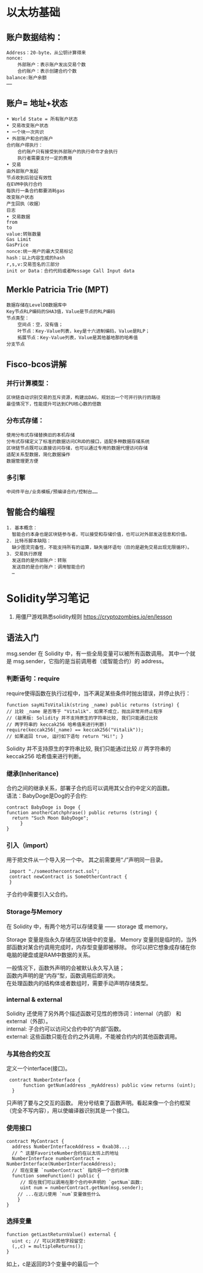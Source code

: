 # 以太坊基础
## 账户数据结构：
	Address：20-byte，从公钥计算得来
	nonce:
		外部账户：表示账户发出交易个数
		合约账户：表示创建合约个数
	balance:账户余额
	……

## 账户= 地址+状态
  	• World State = 所有账户状态
  	• 交易改变账户状态
  	• 一个块一次共识
  	• 外部账户和合约账户
  	合约账户得执行：
  		合约账户只有接受到外部账户的执行命令才会执行
  		执行者需要支付一定的费用
  	• 交易
  	由外部账户发起
  	节点收到后验证有效性
  	在EVM中执行合约
  	每执行一条合约都要消耗gas
  	改变账户状态
  	产生回执（收据）
  	日志
  	• 交易数据
  	from
  	to
  	value:转账数量
  	Gas Limit
  	GasPrice
  	nonce:统一用户的最大交易标记
  	hash：以上内容生成的hash
  	r,s,v:交易签名的三部分
  	init or Data：合约代码或者Message Call Input data

## Merkle Patricia Trie (MPT)
    数据存储在LevelDB数据库中
    Key节点RLP编码的SHA3值，Value是节点的RLP编码
    节点类型：
    	空间点：空，没有值；
    	叶节点：Key-Value列表，key是十六进制编码，Value是RLP；
    	拓展节点：Key-Value列表，Value是其他基地那的哈希值
    分支节点

## Fisco-bcos讲解
### 并行计算模型：
    区块链自动识别交易的互斥资源，构建出DAG，规划出一个可并行执行的路径
    最佳情况下，性能提升可达到CPU核心数的倍数

### 分布式存储：
    使用分布式存储替换旧的本机存储
    分布式存储定义了标准的数据访问CRUD的接口，适配多种数据存储系统
    区块链节点既可以直接访问存储，也可以通过专用的数据代理访问存储
    适配关系型数据，简化数据操作
    数据管理更方便

### 多引擎
    中间件平台/业务模板/预编译合约/控制台……

## 智能合约编程
    1. 基本概念：
      智能合约本身也是区块链参与者，可以接受和存储价值，也可以对外部发送信息和价值。
    2. 比特币脚本缺陷：
      缺少图灵完备性，不能支持所有的运算，缺失循环语句（目的是避免交易出现无限循环）。
    3. 交易执行原理
      发送目的是外部账户：转账
      发送目的是合约账户：调用智能合约
      …

# Solidity学习笔记
1. 用僵尸游戏熟悉solidity规则 https://cryptozombies.io/en/lesson
## 语法入门
msg.sender
在 Solidity 中，有一些全局变量可以被所有函数调用。 其中一个就是 msg.sender，它指的是当前调用者（或智能合约）的 address。

### 判断语句：require
require使得函数在执行过程中，当不满足某些条件时抛出错误，并停止执行：

    function sayHiToVitalik(string _name) public returns (string) {
    // 比较 _name 是否等于 "Vitalik". 如果不成立，抛出异常并终止程序
    // (敲黑板: Solidity 并不支持原生的字符串比较, 我们只能通过比较
    // 两字符串的 keccak256 哈希值来进行判断)
    require(keccak256(_name) == keccak256("Vitalik"));
    // 如果返回 true, 运行如下语句 return "Hi!"; }


Solidity 并不支持原生的字符串比较, 我们只能通过比较 // 两字符串的 keccak256 哈希值来进行判断。

### 继承(Inheritance)
合约之间的继承关系，部署子合约后可以调用其父合约中定义的函数。   
语法：BabyDoge是Dog的子合约:

    contract BabyDoge is Doge {     
    function anotherCatchphrase() public returns (string) {
      return "Such Moon BabyDoge";
	     }
    }

### 引入（import）
用于把文件从一个导入另一个中。
其之前需要用“./”声明同一目录。

     import "./someothercontract.sol";
     contract newContract is SomeOtherContract {
     }
子合约中需要引入父合约。

### Storage与Memory
在 Solidity 中，有两个地方可以存储变量 —— storage 或 memory。

Storage 变量是指永久存储在区块链中的变量。 Memory 变量则是临时的，当外部函数对某合约调用完成时，内存型变量即被移除。 你可以把它想象成存储在你电脑的硬盘或是RAM中数据的关系。

一般情况下，函数外声明的会被默认永久写入链；    
函数内声明的是“内存”型，函数调用后即消失。    
在处理函数内的结构体或者数组时，需要手动声明存储类型。

### internal & external     
Solidity 还使用了另外两个描述函数可见性的修饰词：internal（内部） 和 external（外部）。     
internal: 子合约可以访问父合约中的“内部”函数。   
external: 这些函数只能在合约之外调用，不能被合约内的其他函数调用。

### 与其他合约交互
定义一个interface(接口)。

     contract NumberInterface {
	      function getNum(address _myAddress) public view returns (uint);
      }
只声明了要与之交互的函数。
用分号结束了函数声明。看起来像一个合约框架（完全不写内容），用以使编译器识别其是一个接口。

### 使用接口

    contract MyContract {
	  address NumberInterfaceAddress = 0xab38...;
	  // ^ 这是FavoriteNumber合约在以太坊上的地址
	  NumberInterface numberContract = NumberInterface(NumberInterfaceAddress);
	  // 现在变量 `numberContract` 指向另一个合约对象
	  function someFunction() public {
		 // 现在我们可以调用在那个合约中声明的 `getNum`函数:
		 uint num = numberContract.getNum(msg.sender);
		// ...在这儿使用 `num`变量做些什么
		}
	}

### 选择变量

    function getLastReturnValue() external {
      uint c; // 可以对其他字段留空:
      (,,c) = multipleReturns();
    }
如上，c是返回的3个变量中的最后一个
